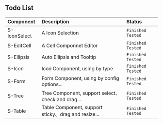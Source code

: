 ## Todo List

|Component|Description|Status|
|:--------|:----------|:-----|
|S-IconSelect|A Icon Selection|`Finished` `Tested`|
|S-EditCell|A Cell Componnet Editor|`Finished` `Tested`|
|S-Ellipsis|Auto Ellipsis and Tooltip|`Finished`  `Tested`|
|S-Icon|Icon Component, using by type|`Finished`  `Tested`|
|S-Form|Form Component, using by config options...|`Finished` `Tested`|
|S-Tree|Tree Component, support select、check and drag...|`Finished` `Tested`|
|S-Table|Table Component, support sticky、drag and resize...|`Finished` `Tested`|
